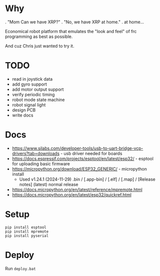 # Why

. "Mom Can we have XRP?"
. "No, we have XRP at home."
. at home...

Economical robot platform that emulates the "look and feel" of frc programming as best as possible.

And cuz Chris just wanted to try it.

# TODO

* read in joystick data
* add gyro support
* add motor output support
* verify periodic timing
* robot mode state machine
* robot signal light
* design PCB
* write docs


# Docs

* https://www.silabs.com/developer-tools/usb-to-uart-bridge-vcp-drivers?tab=downloads - usb driver needed for boards
* https://docs.espressif.com/projects/esptool/en/latest/esp32/ - esptool for uploading basic firmware
* https://micropython.org/download/ESP32_GENERIC/ - micropython install
  * Used v1.24.1 (2024-11-29) .bin / [.app-bin] / [.elf] / [.map] / [Release notes] (latest) normal release
* https://docs.micropython.org/en/latest/reference/mpremote.html
* https://docs.micropython.org/en/latest/esp32/quickref.html

# Setup

```
pip install esptool
pip install mpremote
pip install pyserial
```

# Deploy

Run `deploy.bat`

